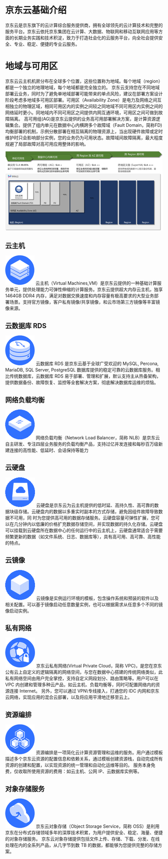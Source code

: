 # 京东云基础介绍 

京东云是京东旗下的云计算综合服务提供商，拥有全球领先的云计算技术和完整的服务平台。京东云依托京东集团在云计算、大数据、物联网和移动互联网应用等方面的长期业务实践和技术积淀，致力于打造社会化的云服务平台，向全社会提供安全、专业、稳定、便捷的专业云服务。

# 地域与可用区

京东云云主机机房分布在全球多个位置，这些位置称为地域。每个地域（region）都是一个独立的地理地域，每个地域都是完全独立的。
京东云支持您在不同地域部署云业务，同时为了避免单地域部署可能带来的单点风险，建议在部署方案设计阶段考虑多地域多可用区部署。可用区（Availability Zone）是电力及网络之间互相独立的物理区域，相同可用区内的实例之间较之同地域不同可用区内实例之间的网络延时更小。同地域内不同可用区之间提供内网互通环境，可用区之间可做到故障隔离。
高可用组(AG)是京东云提供的业务高可用部署解决方案，是计算资源逻辑集合。提供了组内单元在数据中心内横跨多个故障域（Fault Domain，简称FD)均衡部署的机制，示例分散部署在相互隔离的物理资源上，当出现硬件故障或定时维护时只会影响部分实例，您的业务仍为可用状态。故障域间故障隔离，最大程度规避了局部故障对高可用应用整体的影响。
 

![image](../../../image/JDCloud-WhitePaper/JDCloud-WhitePaper-Best-Practice-with-Kingdee-K3WISE/Region-Introduction.png)

## 云主机

![image](../../../image/JDCloud-WhitePaper/JDCloud-WhitePaper-Best-Practice-with-QiTongZhiNeng-Smart-Manufacturing/VM.png)
云主机（Virtual Machines,VM）是京东云提供的一种基础计算服务单元，提供处理能力可弹性伸缩的计算服务。京东云提供超大内存云主机，独享 1464GB DDR4 内存，满足对数据交换速度和内存容量有极高要求的大型业务部署场景。支持官方镜像，客户私有镜像/共享镜像，和云市场第三方镜像等丰富镜像来源。

## 云数据库 RDS
![image](../../../image/JDCloud-WhitePaper/JDCloud-WhitePaper-Best-Practice-with-QiTongZhiNeng-Smart-Manufacturing/RDS.png)
云数据库 RDS 是京东云基于全球广受欢迎的 MySQL, Percona, MariaDB, SQL Server, PostgreSQL 数据库提供的稳定可靠的云数据库服务。相比传统数据库，云数据库 RDS 易于部署、管理和扩展，默认支持主从热备架构，提供数据备份、故障恢复、监控等全套解决方案，彻底解决数据库运维的烦恼。

## 网络负载均衡
![image](../../../image/JDCloud-WhitePaper/JDCloud-WhitePaper-Best-Practice-with-QiTongZhiNeng-Smart-Manufacturing/LB.png)
网络负载均衡（Network Load Balancer，简称 NLB）是京东云自主研发、专注四层业务服务的负载均衡产品，支持过亿并发连接和每秒百万级新建连接的高性能、低延时、会话保持等能力

## 云硬盘
![image](../../../image/JDCloud-WhitePaper/JDCloud-WhitePaper-Best-Practice-with-QiTongZhiNeng-Smart-Manufacturing/Disk.png)
云硬盘是京东云为云主机提供的低时延、高持久性、高可靠的数据块级存储。云硬盘内的数据以多重实时副本的方式存储，避免因组件故障导致数据不可用，同
时为您提供高可用的数据存储服务。云硬盘容量可弹性扩展，您可以在几分钟内以低廉的价格扩充数据存储空间，并实现数据的持久化存储。云硬盘可以挂载到云硬盘所在数据中心的任何运行中的云主机上，云硬盘通常适合于需要频繁更新的数据（如文件系统、日志、数据库等），具有高可用、高可靠、高性能的特点。 

## 云镜像
![image](../../../image/JDCloud-WhitePaper/JDCloud-WhitePaper-Best-Practice-with-QiTongZhiNeng-Smart-Manufacturing/image.png)
云镜像是实例运行环境的模板，包含操作系统和预装的软件以及相关配置。可以基于镜像启动任意数量实例，也可以根据需求从任意多个不同的镜像启动实例。

## 私有网络 
![image](../../../image/JDCloud-WhitePaper/JDCloud-WhitePaper-Best-Practice-with-QiTongZhiNeng-Smart-Manufacturing/VPC.png)
京东云私有网络(Virtual Private Cloud，简称 VPC)，是您在京东公有云上自定义的逻辑隔离的网络空间，与您在数据中心搭建的传统网络类似，此私有网络空间由用户完全掌控，支持自定义网段划分、路由策略等。用户可以在 VPC 内创建和管理多种云产品，如云主机、负载均衡等，同时可配置网络内的资源连接 Internet。
另外，您可以通过 VPN\专线接入，打通您的 IDC 内网和京东云网络，实现应用的混合云部署，以及将应用平滑地迁移至云上。

## 资源编排
![image](../../../image/JDCloud-WhitePaper/JDCloud-WhitePaper-Best-Practice-with-QiTongZhiNeng-Smart-Manufacturing/resource-orchestration.png)
资源编排是一项简化云计算资源管理和运维的服务。用户通过模板描述多个京东云资源的配置信息和依赖关系，通过模板创建资源栈，自动完成所有资源的创建和配置，以实现资源的统一管理和自动化运维等目的。 服务本身免费，仅收取所使用资源的费用：如云主机、公网 IP、云数据库实例等。 

## 对象存储服务
![image](../../../image/JDCloud-WhitePaper/JDCloud-WhitePaper-Best-Practice-with-QiTongZhiNeng-Smart-Manufacturing/oss.png)
京东云对象存储（Object Storage Service，简称 OSS）是利用京东在分布式存储领域多年的深厚技术积累，为用户提供安全、稳定、海量、便捷的对象存储服务。
京东云对象存储提供包括文件上传、存储、下载、分发、在线处理在内的全系列产品，从几字节到数 TB 的数据，都能够为您提供完整的存储方案。 


